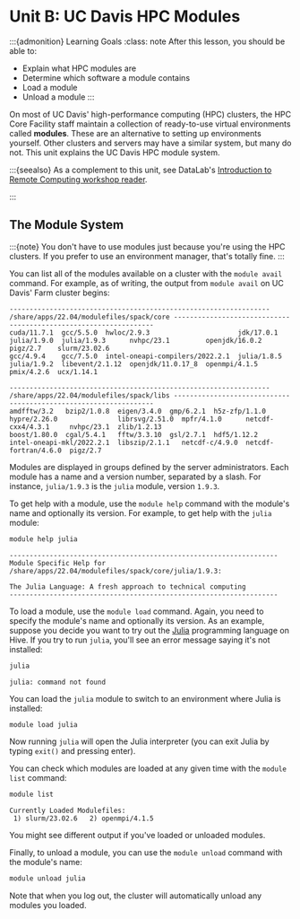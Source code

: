 # Unit B: UC Davis HPC Modules

:::{admonition} Learning Goals
:class: note
After this lesson, you should be able to:

* Explain what HPC modules are
* Determine which software a module contains
* Load a module
* Unload a module
:::


On most of UC Davis' high-performance computing (HPC) clusters, the HPC Core
Facility staff maintain a collection of ready-to-use virtual environments
called **modules**. These are an alternative to setting up environments
yourself. Other clusters and servers may have a similar system, but many do
not. This unit explains the UC Davis HPC module system.

:::{seealso}
As a complement to this unit, see DataLab's [Introduction to Remote Computing
workshop reader][intro-remote].

[intro-remote]: https://ucdavisdatalab.github.io/workshop_intro_to_remote_computing/
:::


## The Module System

:::{note}
You don't have to use modules just because you're using the HPC clusters. If
you prefer to use an environment manager, that's totally fine. 
:::

You can list all of the modules available on a cluster with the `module avail`
command. For example, as of writing, the output from `module avail` on UC
Davis' Farm cluster begins:

```
----------------------------------------------------------------- /share/apps/22.04/modulefiles/spack/core -----------------------------------------------------------------
cuda/11.7.1  gcc/5.5.0  hwloc/2.9.3                      jdk/17.0.1   julia/1.9.0  julia/1.9.3      nvhpc/23.1         openjdk/16.0.2  pigz/2.7    slurm/23.02.6
gcc/4.9.4    gcc/7.5.0  intel-oneapi-compilers/2022.2.1  julia/1.8.5  julia/1.9.2  libevent/2.1.12  openjdk/11.0.17_8  openmpi/4.1.5   pmix/4.2.6  ucx/1.14.1

----------------------------------------------------------------- /share/apps/22.04/modulefiles/spack/libs -----------------------------------------------------------------
amdfftw/3.2   bzip2/1.0.8  eigen/3.4.0  gmp/6.2.1  h5z-zfp/1.1.0  hypre/2.26.0               librsvg/2.51.0  mpfr/4.1.0      netcdf-cxx4/4.3.1     nvhpc/23.1  zlib/1.2.13
boost/1.80.0  cgal/5.4.1   fftw/3.3.10  gsl/2.7.1  hdf5/1.12.2    intel-oneapi-mkl/2022.2.1  libszip/2.1.1   netcdf-c/4.9.0  netcdf-fortran/4.6.0  pigz/2.7
```

Modules are displayed in groups defined by the server administrators. Each
module has a name and a version number, separated by a slash. For instance,
`julia/1.9.3` is the `julia` module, version `1.9.3`.

To get help with a module, use the `module help` command with the module's
name and optionally its version. For example, to get help with the `julia`
module:

```sh
module help julia
```

```
-------------------------------------------------------------------
Module Specific Help for /share/apps/22.04/modulefiles/spack/core/julia/1.9.3:

The Julia Language: A fresh approach to technical computing
-------------------------------------------------------------------
```

To load a module, use the `module load` command. Again, you need to specify the
module's name and optionally its version. As an example, suppose you decide you
want to try out the [Julia][] programming language on Hive. If you try to run
`julia`, you'll see an error message saying it's not installed:

[Julia]: https://julialang.org/

```sh
julia
```

```
julia: command not found
```

You can load the `julia` module to switch to an environment where Julia is
installed:

```sh
module load julia
```

Now running `julia` will open the Julia interpreter (you can exit Julia by
typing `exit()` and pressing enter).

You can check which modules are loaded at any given time with the `module list`
command:

```sh
module list
```

```
Currently Loaded Modulefiles:
 1) slurm/23.02.6   2) openmpi/4.1.5
```

You might see different output if you've loaded or unloaded modules.

Finally, to unload a module, you can use the `module unload` command with the
module's name:

```sh
module unload julia
```

Note that when you log out, the cluster will automatically unload any modules
you loaded.


